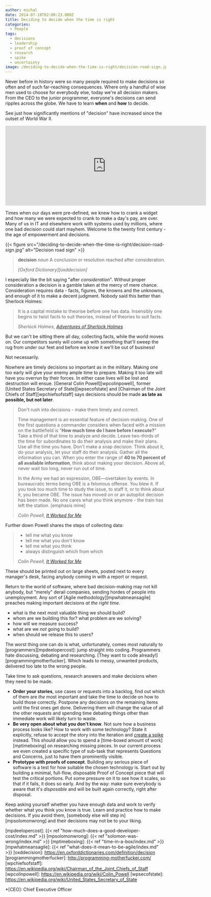 ```yaml
---
author: michal
date: 2014-07-18T02:00:23.000Z
title: Deciding to decide when the time is right
categories:
  - People
tags:
  - decisions
  - leadership
  - proof of concept
  - research
  - spike
  - uncertainty
image: /deciding-to-decide-when-the-time-is-right/decision-road-sign.jpg
---
```


Never before in history were so many people required to make decisions so often and of such far-reaching consequences. Where only a handful of wise men used to choose for everybody else, today we're all decision makers. From the CEO to the junior programmer, everyone's decisions can send ripples across the globe. We have to learn __when__ and __how__ to decide.

<!--more-->

See just how significantly mentions of "decision" have increased since the outset of World War II.

<iframe name="ngram_chart" src="https://books.google.com/ngrams/interactive_chart?year_start=1800&amp;year_end=2008&amp;corpus=15&amp;smoothing=7&amp;case_insensitive=on&amp;content=decision&amp;direct_url=t4%3B%2Cdecision%3B%2Cc0%3B%2Cs0%3B%3Bdecision%3B%2Cc0%3B%3BDecision%3B%2Cc0" width="630" height="250" marginwidth="0" marginheight="0" hspace="0" vspace="0" frameborder="0" scrolling="no"></iframe>

Times when our days were pre-defined, we knew how to crank a widget and how many we were expected to crank to make a day's pay, are over. Many of us in IT and elsewhere work with systems used by millions, where one bad decision could start mayhem. Welcome to the twenty first century - the age of empowerment and decisions.

{{< figure src="/deciding-to-decide-when-the-time-is-right/decision-road-sign.jpg" alt="Decision road sign" >}}

> __decision__
> _noun_
> A conclusion or resolution reached after consideration.
>
> <cite>[Oxford Dictionary][oxddecision]</cite>

I especially like the bit saying "after _consideration_". Without proper consideration a decision is a gamble taken at the mercy of mere chance. Consideration requires data - facts, figures, the knowns and the unknowns, and enough of it to make a decent judgment. Nobody said this better than Sherlock Holmes:

> It is a capital mistake to theorise before one has data. Insensibly one begins to twist facts to suit theories, instead of theories to suit facts.
>
> <cite>Sherlock Holmes, [Adventures of Sherlock Holmes][amsherlockholmes]</cite>

But we can't be sitting there all day, collecting facts, while the world moves on. Our competitors surely will come up with something that'll sweep the rug from under our feet and before we know it we'll be out of business!

Not necessarily.

Nowhere are timely decisions so important as in the military. Making one too early will give your enemy ample time to prepare. Making it too late will have you overrun by their forces. In either case lives will be lost and destruction will ensue. [General Colin Powell][wpcolinpowell], former [United States Secretary of State][wpsecofstate] and [Chairman of the Joint Chiefs of Staff][wpchiefsofstaff] says decisions should be made __as late as possible, but not later__.

> Don't rush into decisions - make them timely and correct.
>
> Time management is an essential feature of decision-making. One of the first questions a commander considers when faced with a mission on the battlefield is "__How much time do I have before I execute?__" Take a third of that time to analyze and decide. Leave two-thirds of the time for subordinates to do their analysis and make their plans. Use all the time you have. Don't make a snap decision. Think about it, do your analysis, let your staff do their analysis. Gather all the information you can. When you enter the range of __40 to 70 percent of all available information__, think about making your decision. Above all, never wait too long, never run out of time.
>
> In the Army we had an expression, OBE—overtaken by events. In bureaucratic terms being OBE is a felonious offense. You blew it. If you took too much time to study the issue, to staff it, or to think about it, you became OBE. The issue has moved on or an autopilot decision has been made. No one cares what you think anymore - the train has left the station. [emphasis mine]
>
> <cite>Colin Powell, [It Worked for Me][ampowellworkedorme]</cite>

Further down Powell shares the steps of collecting data:

> * tell me what you know
> * tell me what you don't know
> * tell me what you think
> * always distinguish which from which
>
> <cite>Colin Powell, [It Worked for Me][ampowellworkedorme]</cite>

These should be printed out on large sheets, posted next to every manager's desk, facing anybody coming in with a report or request.

Return to the world of software, where bad decision-making may not kill anybody, but "merely" derail companies, sending hordes of people into unemployment. Any sort of [Agile methodology][mpwhatmeansagile] preaches making important decisions _at the right time_.

* what is the next most valuable thing we should build?
* whom are we building this for? what problem are we solving?
* how will we measure success?
* what are we _not_ going to build?
* when should we release this to users?

The worst thing one can do is what, unfortunately, comes most naturally to [programmers][mpdeelopercost]: jump straight into coding. Programmers hate discussing, debating and researching. [They want to code already!][programmingmotherfucker]. Which leads to messy, unwanted products, delivered too late to the wrong people.

Take time to ask questions, research answers and make decisions when they need to be made.

* __Order your stories__, use cases or requests into a backlog, find out which of them are _the_ most important and take the time to decide on how to build those correctly. Postpone any decisions on the remaining items until the first ones get done. Delivering them will change the value of all the other requests and spending time debating things other than immediate work will likely turn to waste.
* __Be very open about what you don't know__. Not sure how a business process looks like? How to work with some technology? State it explicitly, refuse to accept the story into the iteration and [create a spike][agilespike] instead. This should allow you to spend a [time-boxed amount of work][mptimeboxing] on researching missing pieces. In our current process we even created a specific type of sub-task that represents Questions and Concerns, just to have them prominently visible.
* __Prototype with proofs of concept__. Building any serious piece of software is a test for how suitable the chosen technology is. Start out by building a minimal, full-flow, disposable Proof of Concept piece that will test the critical portions. Put some pressure on it to see how it scales, so that if it fails, it does so early. And by the way: make sure everybody is aware that it's _disposable_ and will be built again correctly, right after disposal.

Keep asking yourself whether you have enough data and work to verify whether what you think you know is true. Learn and practice how to make decisions. If you avoid them, [somebody else will step in][mpsolomonwrong] and their decisions may not be to your liking.

[agilespike]: http://agileatlas.org/articles/item/spikes-in-scrum-the-exception-not-the-rule
[ampowellworkedorme]: https://www.amazon.com/gp/product/B006IE2F3W/
[amsherlockholmes]: https://www.amazon.com/gp/product/B0082S3FA4/
[mpdeelopercost]: {{< ref "how-much-does-a-good-developer-cost/index.md" >}}
[mpsolomonwrong]: {{< ref "solomon-was-wrong/index.md" >}}
[mptimeboxing]: {{< ref "time-in-a-box/index.md" >}}
[mpwhatmeansagile]: {{< ref "what-does-it-mean-to-be-agile/index.md" >}}
[oxddecision]: https://en.oxforddictionaries.com/definition/decision
[programmingmotherfucker]: http://programming-motherfucker.com/
[wpchiefsofstaff]: https://en.wikipedia.org/wiki/Chairman_of_the_Joint_Chiefs_of_Staff
[wpcolinpowell]: https://en.wikipedia.org/wiki/Colin_Powell
[wpsecofstate]: https://en.wikipedia.org/wiki/United_States_Secretary_of_State

*[CEO]: Chief Executive Officer
